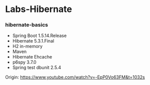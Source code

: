 # Labs-Hibernate
### hibernate-basics
- Spring Boot 1.5.14.Release
- Hibernate 5.3.1.Final
- H2 in-memory
- Maven
- Hibernate Ehcache
- p6spy 3.7.0
- Spring test dbunit 2.5.4

Origin: https://www.youtube.com/watch?v=-EpP0Vo63FM&t=1032s